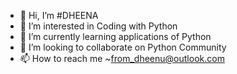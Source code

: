 - 👋 Hi, I’m #DHEENA
- 👀 I’m interested in Coding with Python
- 🌱 I’m currently learning applications of Python
- 💞️ I’m looking to collaborate on Python Community
- 📫 How to reach me ~from_dheenu@outlook.com

<!---
DHEENA-GITHUB/DHEENA-GITHUB is a ✨ special ✨ repository because its `README.md` (this file) appears on your GitHub profile.
You can click the Preview link to take a look at your changes.
--->

